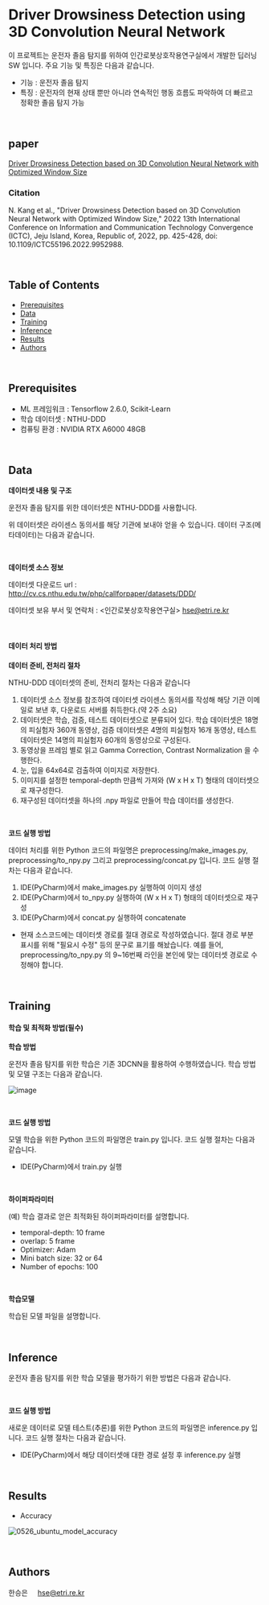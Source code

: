 # Driver Drowsiness Detection using 3D Convolution Neural Network

이 프로젝트는 운전자 졸음 탐지를 위하여 인간로봇상호작용연구실에서 개발한 딥러닝 SW 입니다.
주요 기능 및 특징은 다음과 같습니다.

- 기능 : 운전자 졸음 탐지
- 특징 : 운전자의 현재 상태 뿐만 아니라 연속적인 행동 흐름도 파악하여 더 빠르고 정확한 졸음 탐지 가능

<br>

## paper

[Driver Drowsiness Detection based on 3D Convolution Neural Network with Optimized Window Size](https://ieeexplore.ieee.org/stamp/stamp.jsp?tp=&arnumber=9952988)

### Citation
N. Kang et al., "Driver Drowsiness Detection based on 3D Convolution Neural Network with Optimized Window Size," 2022 13th International Conference on Information and Communication Technology Convergence (ICTC), Jeju Island, Korea, Republic of, 2022, pp. 425-428, doi: 10.1109/ICTC55196.2022.9952988.

<br>

## Table of Contents
- [Prerequisites](#prerequisites)
- [Data](#data)
- [Training](#training)
- [Inference](#inference)
- [Results](#results)
- [Authors](#authors)

<br>

## Prerequisites

- ML 프레임워크 : Tensorflow 2.6.0, Scikit-Learn
- 학습 데이터셋 : NTHU-DDD
- 컴퓨팅 환경 : NVIDIA RTX A6000 48GB

<br>

## Data

**데이터셋 내용 및 구조**

운전자 졸음 탐지를 위한 데이터셋은 NTHU-DDD를 사용합니다.

위 데이터셋은 라이센스 동의서를 해당 기관에 보내야 얻을 수 있습니다.  데이터 구조(메타데이터)는 다음과 같습니다.

<br>

**데이터셋 소스 정보**

데이터셋 다운로드 url :  http://cv.cs.nthu.edu.tw/php/callforpaper/datasets/DDD/

데이터셋 보유 부서 및 연락처 : <인간로봇상호작용연구실> <hse@etri.re.kr>

<br>

#### 데이터 처리 방법

**데이터 준비, 전처리 절차**

NTHU-DDD 데이터셋의 준비, 전처리 절차는 다음과 같습니다 

1. 데이터셋 소스 정보를 참조하여 데이터셋 라이센스 동의서를 작성해 해당 기관 이메일로 보낸 후, 다운로드 서버를 취득한다.(약 2주 소요)
2. 데이터셋은 학습, 검증, 테스트 데이터셋으로 분류되어 있다. 학습 데이터셋은 18명의 피실험자 360개 동영상, 검증 데이터셋은 4명의 피실험자 16개 동영상, 테스트 데이터셋은 14명의 피실험자 60개의 동영상으로 구성된다.
3. 동영상을 프레임 별로 읽고 Gamma Correction, Contrast Normalization 을 수행한다.
4. 눈, 입을 64x64로 검출하여 이미지로 저장한다.
5. 이미지를 설정한 temporal-depth 만큼씩 가져와 (W x H x T) 형태의 데이터셋으로 재구성한다.
6. 재구성된 데이터셋을 하나의 .npy 파일로 만들어 학습 데이터를 생성한다.

<br>

**코드 실행 방법**

데이터 처리를 위한 Python 코드의 파일명은 preprocessing/make_images.py, preprocessing/to_npy.py 그리고 preprocessing/concat.py 입니다.
코드 실행 절차는 다음과 같습니다.

1. IDE(PyCharm)에서 make_images.py 실행하여 이미지 생성
2. IDE(PyCharm)에서 to_npy.py 실행하여 (W x H x T) 형태의 데이터셋으로 재구성
3. IDE(PyCharm)에서 concat.py 실행하여 concatenate

* 현재 소스코드에는 데이터셋 경로를 절대 경로로 작성하였습니다. 절대 경로 부분 표시를 위해 "필요시 수정" 등의 문구로 표기를 해놨습니다.
예를 들어, preprocessing/to_npy.py 의 9~16번째 라인을 본인에 맞는 데이터셋 경로로 수정해야 합니다.

<br>

## Training

#### 학습 및 최적화 방법(필수)

**학습 방법**

운전자 졸음 탐지를 위한 학습은 기존 3DCNN을 활용하여 수행하였습니다. 학습 방법 및 모델 구조는 다음과 같습니다.

![image](https://user-images.githubusercontent.com/101082685/177717220-0e771f94-a0b8-4e48-99e1-30df587864d2.png)

<br>

**코드 실행 방법**

모델 학습을 위한 Python 코드의 파일명은 train.py 입니다. 코드 실행 절차는 다음과 같습니다.

- IDE(PyCharm)에서 train.py 실행

<br>

**하이퍼파라미터**

(예) 학습 결과로 얻은 최적화된 하이퍼파라미터를 설명합니다.

* temporal-depth: 10 frame
* overlap: 5 frame
* Optimizer: Adam
* Mini batch size: 32 or 64
* Number of epochs: 100

<br>

**학습모델**

학습된 모델 파일을 설명합니다. 

<br>

## Inference

운전자 졸음 탐지를 위한 학습 모델을 평가하기 위한 방법은 다음과 같습니다.

<br>

**코드 실행 방법**

새로운 데이터로 모델 테스트(추론)를 위한 Python 코드의 파일명은 inference.py 입니다. 코드 실행 절차는 다음과 같습니다.

* IDE(PyCharm)에서 해당 데이터셋애 대한 경로 설정 후 inference.py 실행

<br>

## Results
- Accuracy

![0526_ubuntu_model_accuracy](https://user-images.githubusercontent.com/101082685/221487863-f6e02227-29d2-4149-b4f3-a0419aa2f8cd.png)


<br>

## Authors

한승은 &nbsp;&nbsp;&nbsp;  hse@etri.re.kr

<br>
<br>
<br>

